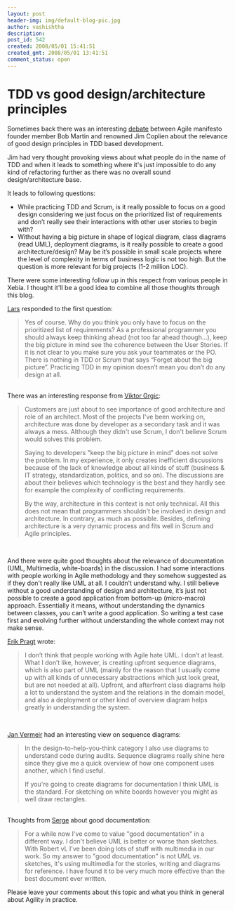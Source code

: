 ```yaml
---
layout: post
header-img: img/default-blog-pic.jpg
author: vashishtha
description: 
post_id: 542
created: 2008/05/01 15:41:51
created_gmt: 2008/05/01 13:41:51
comment_status: open
---
```


# TDD vs good design/architecture principles

<p>Sometimes back there was an interesting <a href="http://www.infoq.com/interviews/coplien-martin-tdd">debate</a> between Agile manifesto founder member Bob Martin and renowned Jim Coplien about the relevance of good design principles in TDD based development.</p>
<p>Jim had very thought provoking views about what people do in the name of TDD and when it leads to something where it's just impossible to do any kind of refactoring further as there was no overall sound design/architecture base.</p>
<p>It leads to following questions:</p>
<ul>
<li>
While practicing TDD and Scrum, is it really possible to focus on a good design considering we just focus on the prioritized list of requirements and don’t really see their interactions with other user stories to begin with?
</li>
    <li>
Without having a big picture in shape of logical diagram, class diagrams (read UML), deployment diagrams, is it really possible to create a good architecture/design? May be it’s possible in small scale projects where the level of complexity in terms of business logic is not too high. But the question is more relevant for big projects (1-2 million LOC).
</li>
</ul>

<p>There were some interesting follow up in this respect from various people in Xebia. I thought it'll be a good idea to combine all those thoughts through this blog.</p>
<!--more-->

<p><a href="http://blog.xebia.com/author/lvonk/">Lars</a> responded to the first question:</p>
<blockquote>Yes of course. Why do you think you only have to focus on the prioritized list of requirements? As a professional programmer you should always keep thinking ahead (not too far ahead though…), keep the big picture in mind see the coherence between the User Stories. If it is not clear to you make sure you ask your teammates or the PO. There is nothing in TDD or Scrum that says “Forget about the big picture”. Practicing TDD in my opinion doesn’t mean you don’t do any design at all.</blockquote>

<p><br />
There was an interesting response from <a href="http://blog.xebia.com/author/vgrgic/">Viktor Grgic</a>:</p>
<blockquote>
Customers are just about to see importance of good architecture and role of an architect. Most of the projects I've been working on, architecture was done by developer as a secondary task and it was always a mess. Although they didn't use Scrum, I don't believe Scrum would solves this problem.

Saying to developers "keep the big picture in mind" does not solve the problem. In my experience, it only creates inefficient discussions because of the lack of knowledge about all kinds of stuff (business & IT strategy, standardization, politics, and so on). The discussions are about their believes which technology is the best and they hardly see for example the complexity of conflicting requirements.

By the way, architecture in this context is not only technical. All this does not mean that programmers shouldn't be involved in design and architecture. In contrary, as much as possible. Besides, defining architecture is a very dynamic process and fits well in Scrum and Agile principles.
</blockquote>

<p><br /></p>
<p>And there were quite good thoughts about the relevance of documentation (UML, Multimedia, white-boards) in the discussion. I had some interactions with people working in Agile methodology and they somehow suggested as if they don't really like UML at all. I couldn’t understand why. I still believe without a good understanding of design and architecture, it’s just not possible to create a good application from bottom-up (micro-macro) approach. Essentially it means, without understanding the dynamics between classes, you can’t write a good application. So writing a test case first and evolving further without understanding the whole context may not make sense.</p>
<p><a href="http://blog.xebia.com/author/epragt/">Erik Pragt</a> wrote:</p>
<blockquote>
I don’t think that people working with Agile hate UML. I don’t at least. What I don’t like, however, is creating upfront sequence diagrams, which is also part of UML (mainly for the reason that I usually come up with all kinds of unnecessary abstractions which just look great, but are not needed at all). Upfront, and afterfront class diagrams help a lot to understand the system and the relations in the domain model, and also a deployment or other kind of overview diagram helps greatly in understanding the system.
</blockquote>

<p><br /></p>
<p><a href="http://blog.xebia.com/author/jVermeir/">Jan Vermeir</a> had an interesting view on sequence diagrams:</p>
<blockquote>In the design-to-help-you-think category I also use diagrams to understand code during audits. Sequence diagrams really shine here since they give me a quick overview of how one component uses another, which I find useful.

If you're going to create diagrams for documentation I think UML is the standard. For sketching on white boards however you might as well draw rectangles.
</blockquote>

<p><br />Thoughts from <a href="http://blog.xebia.com/author/sbeaumont/">Serge</a> about good documentation:</p>
<blockquote>
For a while now I've come to value "good documentation" in a different way. I don't believe UML is better or worse than sketches. With Robert vL I've been doing lots of stuff with multimedia in our work. So my answer to "good documentation" is not UML vs. sketches, it's using multimedia for the stories, writing and diagrams for reference. I have found it to be very much more effective than the best document ever written.
</blockquote>

<p>Please leave your comments about this topic and what you think in general about Agility in practice.</p>